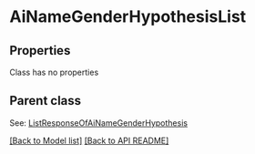 
# AiNameGenderHypothesisList
## Properties
Class has no properties


## Parent class

See: [ListResponseOfAiNameGenderHypothesis](ListResponseOfAiNameGenderHypothesis.md)

[[Back to Model list]](Models.md) [[Back to API README]](README.md)

